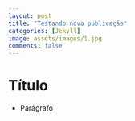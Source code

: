 ```yaml
---
layout: post
title: "Testando nova publicação"
categories: [Jekyll]
image: assets/images/1.jpg
comments: false
---
```


# Título

- Parágrafo
